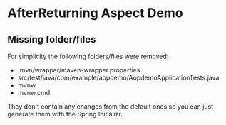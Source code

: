 # AfterReturning Aspect Demo

## Missing folder/files

For simplicity the following folders/files were removed:

- .mvn/wrapper/maven-wrapper.properties
- src/test/java/com/example/aopdemo/AopdemoApplicationTests.java
- mvnw
- mvnw.cmd

They don't contain any changes from the default ones so you can just generate them with the Spring Initializr.
